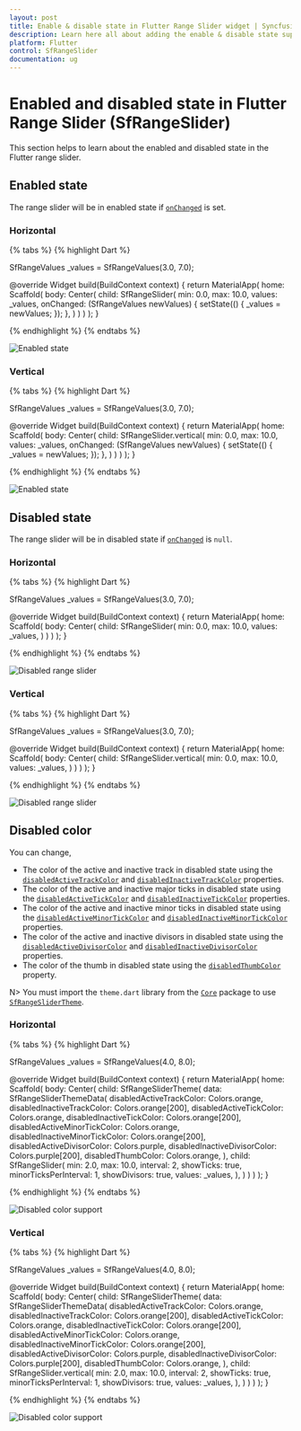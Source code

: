 ```yaml
---
layout: post
title: Enable & disable state in Flutter Range Slider widget | Syncfusion
description: Learn here all about adding the enable & disable state support in Syncfusion Flutter Range Slider (SfRangeSlider) widget and more.
platform: Flutter
control: SfRangeSlider
documentation: ug
---
```


# Enabled and disabled state in Flutter Range Slider (SfRangeSlider)

This section helps to learn about the enabled and disabled state in the Flutter range slider.

## Enabled state

The range slider will be in enabled state if [`onChanged`](https://pub.dev/documentation/syncfusion_flutter_sliders/latest/sliders/SfRangeSlider/onChanged.html) is set.

### Horizontal

{% tabs %}
{% highlight Dart %}

SfRangeValues _values = SfRangeValues(3.0, 7.0);

@override
Widget build(BuildContext context) {
  return MaterialApp(
      home: Scaffold(
          body: Center(
              child: SfRangeSlider(
                    min: 0.0,
                    max: 10.0,
                    values: _values,
                    onChanged: (SfRangeValues newValues) {
                       setState(() {
                           _values = newValues;
                        });
                   },
              )
          )
      )
  );
}

{% endhighlight %}
{% endtabs %}

![Enabled state](images/enabled-and-disabled/enabled-state.png)

### Vertical

{% tabs %}
{% highlight Dart %}

SfRangeValues _values = SfRangeValues(3.0, 7.0);

@override
Widget build(BuildContext context) {
  return MaterialApp(
      home: Scaffold(
          body: Center(
              child: SfRangeSlider.vertical(
                    min: 0.0,
                    max: 10.0,
                    values: _values,
                    onChanged: (SfRangeValues newValues) {
                       setState(() {
                           _values = newValues;
                        });
                   },
              )
          )
      )
  );
}

{% endhighlight %}
{% endtabs %}

![Enabled state](images/enabled-and-disabled/vertical-enabled-state.png)

## Disabled state

The range slider will be in disabled state if [`onChanged`](https://pub.dev/documentation/syncfusion_flutter_sliders/latest/sliders/SfRangeSlider/onChanged.html) is `null`.

### Horizontal

{% tabs %}
{% highlight Dart %}

SfRangeValues _values = SfRangeValues(3.0, 7.0);

@override
Widget build(BuildContext context) {
  return MaterialApp(
      home: Scaffold(
          body: Center(
              child: SfRangeSlider(
                    min: 0.0,
                    max: 10.0,
                    values: _values,
              )
          )
      )
  );
}

{% endhighlight %}
{% endtabs %}

![Disabled range slider](images/enabled-and-disabled/disabled-state.png)

### Vertical

{% tabs %}
{% highlight Dart %}

SfRangeValues _values = SfRangeValues(3.0, 7.0);

@override
Widget build(BuildContext context) {
  return MaterialApp(
      home: Scaffold(
          body: Center(
              child: SfRangeSlider.vertical(
                    min: 0.0,
                    max: 10.0,
                    values: _values,
              )
          )
      )
  );
}

{% endhighlight %}
{% endtabs %}

![Disabled range slider](images/enabled-and-disabled/vertical-disabled-state.png)

## Disabled color

You can change,

* The color of the active and inactive track in disabled state using the [`disabledActiveTrackColor`](https://pub.dev/documentation/syncfusion_flutter_core/latest/theme/SfRangeSliderThemeData/disabledActiveTrackColor.html) and [`disabledInactiveTrackColor`](https://pub.dev/documentation/syncfusion_flutter_core/latest/theme/SfRangeSliderThemeData/disabledInactiveTrackColor.html) properties.
* The color of the active and inactive major ticks in disabled state using the [`disabledActiveTickColor`](https://pub.dev/documentation/syncfusion_flutter_core/latest/theme/SfRangeSliderThemeData/disabledActiveTickColor.html) and [`disabledInactiveTickColor`](https://pub.dev/documentation/syncfusion_flutter_core/latest/theme/SfRangeSliderThemeData/disabledInactiveTickColor.html) properties.
* The color of the active and inactive minor ticks in disabled state using the [`disabledActiveMinorTickColor`](https://pub.dev/documentation/syncfusion_flutter_core/latest/theme/SfRangeSliderThemeData/disabledActiveMinorTickColor.html) and [`disabledInactiveMinorTickColor`](https://pub.dev/documentation/syncfusion_flutter_core/latest/theme/SfRangeSliderThemeData/disabledInactiveMinorTickColor.html) properties.
* The color of the active and inactive divisors in disabled state using the [`disabledActiveDivisorColor`](https://pub.dev/documentation/syncfusion_flutter_core/latest/theme/SfRangeSliderThemeData/disabledActiveDivisorColor.html) and [`disabledInactiveDivisorColor`](https://pub.dev/documentation/syncfusion_flutter_core/latest/theme/SfRangeSliderThemeData/disabledInactiveDivisorColor.html) properties.
* The color of the thumb in disabled state using the [`disabledThumbColor`](https://pub.dev/documentation/syncfusion_flutter_core/latest/theme/SfRangeSliderThemeData/disabledThumbColor.html) property.

N> You must import the `theme.dart` library from the [`Core`](https://pub.dev/packages/syncfusion_flutter_core) package to use [`SfRangeSliderTheme`](https://pub.dev/documentation/syncfusion_flutter_core/latest/theme/SfRangeSliderTheme-class.html).

### Horizontal

{% tabs %}
{% highlight Dart %}

SfRangeValues _values = SfRangeValues(4.0, 8.0);

@override
Widget build(BuildContext context) {
  return MaterialApp(
      home: Scaffold(
          body: Center(
              child: SfRangeSliderTheme(
                    data: SfRangeSliderThemeData(
                        disabledActiveTrackColor: Colors.orange,
                        disabledInactiveTrackColor: Colors.orange[200],
                        disabledActiveTickColor: Colors.orange,
                        disabledInactiveTickColor: Colors.orange[200],
                        disabledActiveMinorTickColor: Colors.orange,
                        disabledInactiveMinorTickColor: Colors.orange[200],
                        disabledActiveDivisorColor: Colors.purple,
                        disabledInactiveDivisorColor: Colors.purple[200],
                        disabledThumbColor: Colors.orange,
                    ),
                    child:  SfRangeSlider(
                     min: 2.0,
                     max: 10.0,
                     interval: 2,
                     showTicks: true,
                     minorTicksPerInterval: 1,
                     showDivisors: true,
                     values: _values,
                  ),
              )
          )
      )
  );
}

{% endhighlight %}
{% endtabs %}

![Disabled color support](images/enabled-and-disabled/slider-disabled-color.png)

### Vertical

{% tabs %}
{% highlight Dart %}

SfRangeValues _values = SfRangeValues(4.0, 8.0);

@override
Widget build(BuildContext context) {
  return MaterialApp(
      home: Scaffold(
          body: Center(
              child: SfRangeSliderTheme(
                    data: SfRangeSliderThemeData(
                        disabledActiveTrackColor: Colors.orange,
                        disabledInactiveTrackColor: Colors.orange[200],
                        disabledActiveTickColor: Colors.orange,
                        disabledInactiveTickColor: Colors.orange[200],
                        disabledActiveMinorTickColor: Colors.orange,
                        disabledInactiveMinorTickColor: Colors.orange[200],
                        disabledActiveDivisorColor: Colors.purple,
                        disabledInactiveDivisorColor: Colors.purple[200],
                        disabledThumbColor: Colors.orange,
                    ),
                    child:  SfRangeSlider.vertical(
                     min: 2.0,
                     max: 10.0,
                     interval: 2,
                     showTicks: true,
                     minorTicksPerInterval: 1,
                     showDivisors: true,
                     values: _values,
                  ),
              )
          )
      )
  );
}

{% endhighlight %}
{% endtabs %}

![Disabled color support](images/enabled-and-disabled/vertical-slider-disabled-color.png)